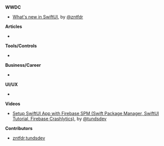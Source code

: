 
**WWDC**

* [What's new in SwiftUI](https://www.fivestars.blog/articles/swiftui-wwdc21/), by [@zntfdr](https://twitter.com/zntfdr)

**Articles**

*

**Tools/Controls**

*

**Business/Career**

*

**UI/UX**

*

**Videos**

* [Setup SwiftUI App with Firebase SPM (Swift Package Manager, SwiftUI Tutorial, Firebase Crashlytics)](https://youtu.be/l-iN0kY_bmg), by [@tundsdev](https://twitter.com/tundsdev)

**Contributors**

* [zntfdr](https://github.com/zntfdr),[tundsdev](https://github.com/tunds)
